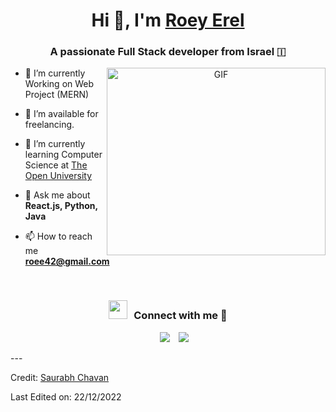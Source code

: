 <h1 align="center">Hi 👋, I'm <a href="https://github.com/RoeyErel" target="blank">Roey Erel</a></h1>
<h3 align="center">A passionate Full Stack developer from Israel &#127470;</h3>
<a target="_blank" align="center">
  <img align="right" top="500" height="300" width="350" alt="GIF" src="https://media.giphy.com/media/SWoSkN6DxTszqIKEqv/giphy.gif">
</a>

- 🌱 I’m currently Working on Web Project (MERN)

- 🤝 I’m available for freelancing.

- 🌱 I’m currently learning Computer Science at <a href="https://www.openu.ac.il/en/pages/default.aspx" target="blank">The Open University</a>

- 💬 Ask me about **React.js, Python, Java**

- 📫 How to reach me **roee42@gmail.com**
<br/>
<h3 align="center" > <img src="https://media.giphy.com/media/iY8CRBdQXODJSCERIr/giphy.gif" width="30" height="30" style="margin-right: 10px;">Connect with me 🤝 </h3>

<p align="center">

 <div align="center"  class="icons-social" style="margin-left: 10px;">
        <a style="margin-left: 10px;"  target="_blank" href="https://www.linkedin.com/in/roeyerel/">
			<img src="https://img.icons8.com/doodle/40/000000/linkedin--v2.png"></a>
        <a style="margin-left: 10px;" target="_blank" href="https://github.com/RoeyErel">
		  <img src="https://img.icons8.com/doodle/40/000000/github--v1.png"></a>
      </div>

</p>
---

Credit: [Saurabh Chavan](https://github.com/100rabhcsmc)

Last Edited on: 22/12/2022
